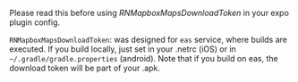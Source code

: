 Please read this before using *RNMapboxMapsDownloadToken* in your expo plugin config.

`RNMapboxMapsDownloadToken`: was designed for `eas` service, where builds are executed. If you build locally, just set in your .netrc (iOS) or in `~/.gradle/gradle.properties` (android). Note that if you build on eas, the download token will be part of your .apk.
